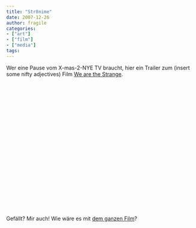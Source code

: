 ```yaml
---
title: "Str8nime"
date: 2007-12-26
author: fragile
categories:
- ["art"]
- ["film"]
- ["media"]
tags:
---
```

Wer eine Pause vom X-mas-2-NYE TV braucht, hier ein Trailer zum (insert some nifty adjectives) Film <a href="http://www.wearethestrange.com/" target="_blank">We are the Strange</a>.
<br /><center>
<object width="425" height="355"><param name="movie" value="http://www.youtube.com/v/vbyqSDYV8Og&rel=1"></param><param name="wmode" value="transparent"></param><embed src="http://www.youtube.com/v/vbyqSDYV8Og&rel=1" type="application/x-shockwave-flash" wmode="transparent" width="425" height="355"></embed></object>
<br /></center>
Gefällt? Mir auch! Wie wäre es mit <a href="http://www.stage6.com/user/SynchronizedRocker/video/1852460/We-Are-the-Strange---full-movie" target="_blank">dem ganzen Film</a>?